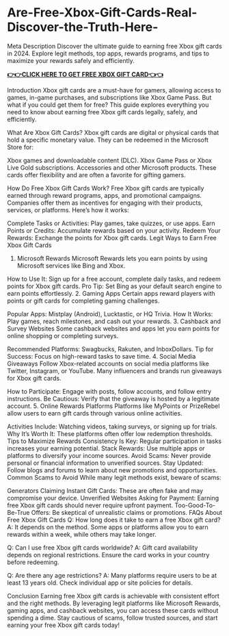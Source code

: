 # Are-Free-Xbox-Gift-Cards-Real-Discover-the-Truth-Here-
Meta Description
Discover the ultimate guide to earning free Xbox gift cards in 2024. Explore legit methods, top apps, rewards programs, and tips to maximize your rewards safely and efficiently.

**[👉👉CLICK HERE TO GET FREE XBOX GIFT CARD👈👈](https://myusoffer.xyz/all-gift-card-2/)**

Introduction
Xbox gift cards are a must-have for gamers, allowing access to games, in-game purchases, and subscriptions like Xbox Game Pass. But what if you could get them for free? This guide explores everything you need to know about earning free Xbox gift cards legally, safely, and efficiently.

What Are Xbox Gift Cards?
Xbox gift cards are digital or physical cards that hold a specific monetary value. They can be redeemed in the Microsoft Store for:

Xbox games and downloadable content (DLC).
Xbox Game Pass or Xbox Live Gold subscriptions.
Accessories and other Microsoft products.
These cards offer flexibility and are often a favorite for gifting gamers.

How Do Free Xbox Gift Cards Work?
Free Xbox gift cards are typically earned through reward programs, apps, and promotional campaigns. Companies offer them as incentives for engaging with their products, services, or platforms. Here’s how it works:

Complete Tasks or Activities: Play games, take quizzes, or use apps.
Earn Points or Credits: Accumulate rewards based on your activity.
Redeem Your Rewards: Exchange the points for Xbox gift cards.
Legit Ways to Earn Free Xbox Gift Cards
1. Microsoft Rewards
Microsoft Rewards lets you earn points by using Microsoft services like Bing and Xbox.

How to Use It: Sign up for a free account, complete daily tasks, and redeem points for Xbox gift cards.
Pro Tip: Set Bing as your default search engine to earn points effortlessly.
2. Gaming Apps
Certain apps reward players with points or gift cards for completing gaming challenges.

Popular Apps: Mistplay (Android), Lucktastic, or HQ Trivia.
How It Works: Play games, reach milestones, and cash out your rewards.
3. Cashback and Survey Websites
Some cashback websites and apps let you earn points for online shopping or completing surveys.

Recommended Platforms: Swagbucks, Rakuten, and InboxDollars.
Tip for Success: Focus on high-reward tasks to save time.
4. Social Media Giveaways
Follow Xbox-related accounts on social media platforms like Twitter, Instagram, or YouTube. Many influencers and brands run giveaways for Xbox gift cards.

How to Participate: Engage with posts, follow accounts, and follow entry instructions.
Be Cautious: Verify that the giveaway is hosted by a legitimate account.
5. Online Rewards Platforms
Platforms like MyPoints or PrizeRebel allow users to earn gift cards through various online activities.

Activities Include: Watching videos, taking surveys, or signing up for trials.
Why It’s Worth It: These platforms often offer low redemption thresholds.
Tips to Maximize Rewards
Consistency Is Key: Regular participation in tasks increases your earning potential.
Stack Rewards: Use multiple apps or platforms to diversify your income sources.
Avoid Scams: Never provide personal or financial information to unverified sources.
Stay Updated: Follow blogs and forums to learn about new promotions and opportunities.
Common Scams to Avoid
While many legit methods exist, beware of scams:

Generators Claiming Instant Gift Cards: These are often fake and may compromise your device.
Unverified Websites Asking for Payment: Earning free Xbox gift cards should never require upfront payment.
Too-Good-To-Be-True Offers: Be skeptical of unrealistic claims or promotions.
FAQs About Free Xbox Gift Cards
Q: How long does it take to earn a free Xbox gift card?
A: It depends on the method. Some apps or platforms allow you to earn rewards within a week, while others may take longer.

Q: Can I use free Xbox gift cards worldwide?
A: Gift card availability depends on regional restrictions. Ensure the card works in your country before redeeming.

Q: Are there any age restrictions?
A: Many platforms require users to be at least 13 years old. Check individual app or site policies for details.

Conclusion
Earning free Xbox gift cards is achievable with consistent effort and the right methods. By leveraging legit platforms like Microsoft Rewards, gaming apps, and cashback websites, you can access these cards without spending a dime. Stay cautious of scams, follow trusted sources, and start earning your free Xbox gift cards today!
